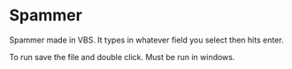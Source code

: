 # Spammer
Spammer made in VBS. It types in whatever field you select then hits enter.

To run save the file and double click. Must be run in windows.
